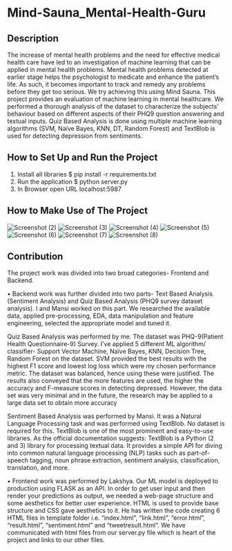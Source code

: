 # Mind-Sauna_Mental-Health-Guru
## Description 
The increase of mental health problems and the need for effective medical health care have led to an investigation of machine learning that can be applied in mental health problems. Mental health problems detected at earlier stage helps the psychologist to medicate and enhance the patient’s life. As such, it becomes important to track and remedy any problems before they get too serious. We try achieving this using Mind Sauna. 
This project provides an evaluation of machine learning in mental healthcare. We performed a thorough analysis of the dataset to characterize the subjects’ behaviour based on different aspects of their PHQ9 question answering and textual inputs. Quiz Based Analysis is done using multiple machine learning algorithms (SVM, Naïve Bayes, KNN, DT, Random Forest) and TextBlob is used for detecting depression from sentiments.

## How to Set Up and Run the Project 
1.	Install all libraries $ pip install -r requirements.txt
2.	Run the application $ python server.py
3.	In Browser open URL localhost:5987

## How to Make Use of The Project


![Screenshot (2)](https://user-images.githubusercontent.com/113436694/207954160-4a4f7644-360c-473b-bcbf-5ef058cc9b23.png)
![Screenshot (3)](https://user-images.githubusercontent.com/113436694/207954208-8506541a-08b3-432e-9365-05e8c5209bd1.png)
![Screenshot (4)](https://user-images.githubusercontent.com/113436694/207954226-fcc5ef88-ad5b-4a7c-b687-a32df7e7471c.png)
![Screenshot (5)](https://user-images.githubusercontent.com/113436694/207954240-45d4f2bc-77f6-4a59-a602-ea3bfbfe4b5d.png)
![Screenshot (6)](https://user-images.githubusercontent.com/113436694/207954260-69cfe2a1-9b90-410e-9c07-600520b90651.png)
![Screenshot (7)](https://user-images.githubusercontent.com/113436694/207954285-75a3abb8-24a9-4e08-9eec-7c001f511431.png)
![Screenshot (8)](https://user-images.githubusercontent.com/113436694/207954305-3f859d44-c0a0-4f09-b9b4-f6007d368896.png)

## Contribution
The project work was divided into two broad categories- Frontend and Backend. 

•	Backend work was further divided into two parts- 
Text Based Analysis (Sentiment Analysis) and Quiz Based Analysis (PHQ9 survey dataset analysis). I and Mansi worked on this part. We researched the available data, applied pre-processing, EDA, data manipulation and feature engineering, selected the appropriate model and tuned it.

Quiz Based Analysis was performed by me. The dataset was PHQ-9(Patient Health Questionnaire-9) Survey. I’ve applied 5 different ML algorithm/ classifier- Support Vector Machine, Naïve Bayes, KNN, Decision Tree, Random Forest on the dataset. SVM provided the best results with the highest F1 score and lowest log loss which were my chosen performance metric. The dataset was balanced, hence using these were justified. The results also conveyed that the more features are used, the higher the accuracy and F-measure scores in detecting depressed. However, the data set was very minimal and in the future, the research may be applied to a large data set to obtain more accuracy

Sentiment Based Analysis was performed by Mansi. It was a Natural Language Processing task and was performed using TextBlob. No dataset is required for this. TextBlob is one of the most prominent and easy-to-use libraries. As the official documentation suggests: TextBlob is a Python (2 and 3) library for processing textual data. It provides a simple API for diving into common natural language processing (NLP) tasks such as part-of-speech tagging, noun phrase extraction, sentiment analysis, classification, translation, and more.

•	Frontend work was performed by Lakshya. Our ML model is deployed to production using FLASK as an API. In order to get user input and then render your predictions as output, we needed a web-page structure and some aesthetics for better user experience. HTML is used to provide base structure and CSS gave aesthetics to it. He has written the code creating 6 HTML files in template folder i.e. “index.html”, “link.html”, “error.html”, “result.html”, “sentiment.html” and “tweetresult.html”. We have communicated with html files from our server.py file  which is heart of the project and links to our other files.






